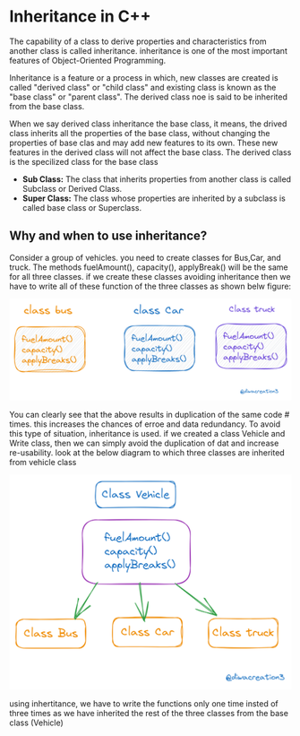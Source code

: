 # Inheritance in C++

The capability of a class to derive properties and characteristics from another class is called inheritance. inheritance is one of the most important features of Object-Oriented Programming.

Inheritance is a feature or a process in which, new classes are created is called "derived class" or "child class" and existing class is known as the "base class" or "parent class". The derived class noe is said to be inherited from the base class.

When we say derived class inheritance the base class, it means, the drived class inherits all the properties of the base class, without changing the properties of base clas and may add new features to its own. These new features in the derived class will not affect the base class. The derived class is the specilized class for the base class

- **Sub Class:** The class that inherits properties from another class is called Subclass or Derived Class.
- **Super Class:** The class whose properties are inherited by a subclass is called base class or Superclass.


##  Why and when to use inheritance?
Consider a group of vehicles. you need to create classes for Bus,Car, and truck. The methods fuelAmount(), capacity(), applyBreak() will be the same for all three classes. if we create these classes avoiding inheritance then we have to write all of these function of the three classes as shown belw figure:

!["inheritance-example"](/images/inheritance.png)

You can clearly see that the above results in duplication of the same code # times. this increases the chances of erroe and data redundancy. To avoid this type of situation, inheritance is used. if we created a class Vehicle and Write class, then we can simply avoid the duplication of dat and increase re-usability. look at the below diagram to which three classes are inherited from vehicle class

!["inherited-vehicle-class"](/images/inheritance-1.png)

using inhertitance, we have to write the functions only one time insted of three times as we have inherited the rest of the three classes from the base class (Vehicle)